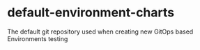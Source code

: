 # default-environment-charts
The default git repository used when creating new GitOps based Environments
testing

